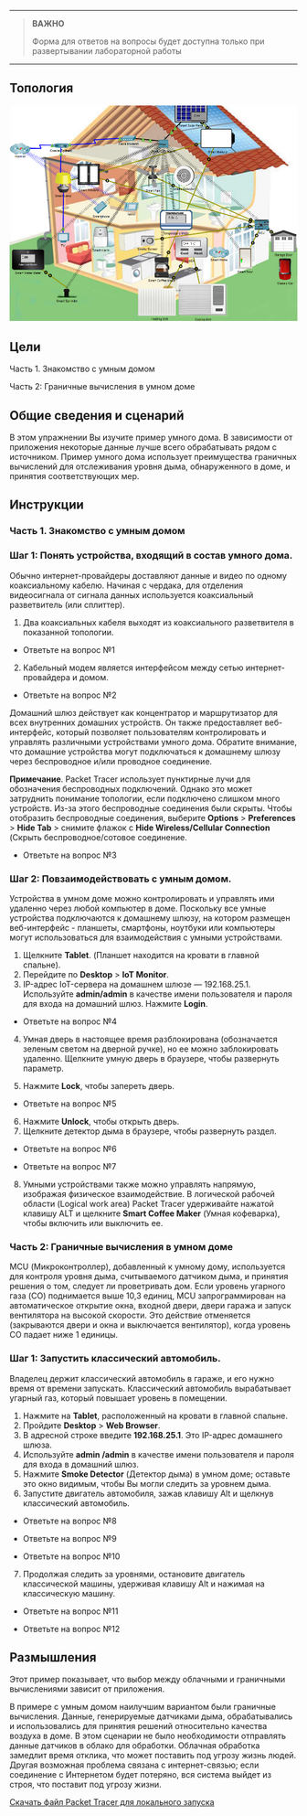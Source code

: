 
---

> **ВАЖНО**
> 
> Форма для ответов на вопросы будет доступна только при развертывании лабораторной работы 

---

## Топология

![](./assets/topology-1.png)
<!-- ![](./assets/topology-2.png) запасная топология - более горизонтальная, но без картинки дома. ОДНАКО, на картинку дома есть отсылки в инструкциях -->

## Цели

Часть 1. Знакомство с умным домом

Часть 2: Граничные вычисления в умном доме

## Общие сведения и сценарий

В этом упражнении Вы изучите пример умного дома. В зависимости от приложения некоторые данные лучше всего обрабатывать рядом с источником. Пример умного дома использует преимущества граничных вычислений для отслеживания уровня дыма, обнаруженного в доме, и принятия соответствующих мер.

## Инструкции

### Часть 1. Знакомство с умным домом
### Шаг 1: Понять устройства, входящий в состав умного дома.

Обычно интернет-провайдеры доставляют данные и видео по одному коаксиальному кабелю. Начиная с чердака, для отделения видеосигнала от сигнала данных используется коаксиальный разветвитель (или сплиттер).

1. Два коаксиальных кабеля выходят из коаксиального разветвителя в показанной топологии.

- Ответьте на вопрос №1
<!-- ТВ и кабельный модем. -->

2. Кабельный модем является интерфейсом между сетью интернет-провайдера и домом.
- Ответьте на вопрос №2
<!-- Коаксиальный разветвитель и домашний шлюз. -->

Домашний шлюз действует как концентратор и маршрутизатор для всех внутренних домашних устройств. Он также предоставляет веб-интерфейс, который позволяет пользователям контролировать и управлять различными устройствами умного дома. Обратите внимание, что домашние устройства могут подключаться к домашнему шлюзу через беспроводное и/или проводное соединение.

**Примечание**. Packet Tracer использует пунктирные лучи для обозначения беспроводных подключений. Однако это может затруднить понимание топологии, если подключено слишком много устройств. Из-за этого беспроводные соединения были скрыты. Чтобы отобразить беспроводные соединения, выберите **Options** > **Preferences** > **Hide Tab** > снимите флажок  с  **Hide Wireless/Cellular Connection** (Скрыть беспроводное/сотовое соединение.

- Ответьте на вопрос №3
<!-- Cable Modem0, smart solar panel, smart window, smart lamp, smart phone, tablet, smoke detector, temperature meter, TV, smart alarm, smart coffee maker, smart door, heating unit, cooling unit, smart water meter, smart sprinkler, микроконтроллер, smart garage door, smoke sensor, and smoke detector. (Кабельный модем0, умная солнечная панель, умное окно, умная лампа, смартфон, планшет, детектор дыма, измеритель температуры, телевизор, умная сигнализация, умная кофеварка, умная дверь, нагревательный блок, охлаждающий блок, умный счетчик воды, умный спринклер, MCU, умная дверь гаража, датчик дыма и детектор дыма). -->

### Шаг 2: Повзаимодействовать с умным домом.
Устройства в умном доме можно контролировать и управлять ими удаленно через любой компьютер в доме. Поскольку все умные устройства подключаются к домашнему шлюзу, на котором размещен веб-интерфейс - планшеты, смартфоны, ноутбуки или компьютеры могут использоваться для взаимодействия с умными устройствами.

1. Щелкните **Tablet**. (Планшет находится на кровати в главной спальне).
2. Перейдите по **Desktop** > **IoT Monitor**.
3. IP-адрес IoT-сервера на домашнем шлюзе — 192.168.25.1. Используйте **admin/admin** в качестве имени пользователя и пароля для входа на домашний шлюз. Нажмите **Login**.

- Ответьте на вопрос №4
<!-- Список всех умных устройств, подключенных в данный момент к домашнему шлюзу. Некоторыми устройствами можно управлять, а за другими можно только наблюдать. -->

4. Умная дверь в настоящее время разблокирована (обозначается зеленым светом на дверной ручке), но ее можно заблокировать удаленно. Щелкните умную дверь в браузере, чтобы развернуть параметр.

5. Нажмите **Lock**, чтобы запереть дверь.

- Ответьте на вопрос №5
<!-- Да. Индикатор дверной ручки стал красным, что в Packet Tracer означает запертую умную дверь. Кроме того, в разделе Smart door в веб-браузере выделена кнопка Lock. -->

6. Нажмите **Unlock**, чтобы открыть дверь.
7. Щелкните детектор дыма в браузере, чтобы развернуть раздел.

- Ответьте на вопрос №6
<!-- Ноль. Детектор в настоящее время не обнаруживает дым.-->
- Ответьте на вопрос №7
<!-- Нет. За детектором дыма можно только наблюдать.-->
8. Умными устройствами также можно управлять напрямую, изображая физическое взаимодействие.
В логической рабочей области (Logical work area) Packet Tracer удерживайте нажатой клавишу ALT и щелкните **Smart Coffee Maker** (Умная кофеварка), чтобы включить или выключить ее.

### Часть 2: Граничные вычисления в умном доме

MCU (Микроконтроллер), добавленный к умному дому, используется для контроля уровня дыма, считываемого датчиком дыма, и принятия решения о том, следует ли проветривать дом. Если уровень угарного газа (CO) поднимается выше 10,3 единиц, MCU запрограммирован на автоматическое открытие окна, входной двери, двери гаража и запуск вентилятора на высокой скорости. Это действие отменяется (закрываются двери и окна и выключается вентилятор), когда уровень CO падает ниже 1 единицы.

### Шаг 1: Запустить классический автомобиль.

Владелец держит классический автомобиль в гараже, и его нужно время от времени запускать. Классический автомобиль вырабатывает угарный газ, который повышает уровень в помещении.

1. Нажмите на **Tablet**, расположенный на кровати в главной спальне.
2. Пройдите  **Desktop** > **Web Browser**.
3. В адресной строке введите **192.168.25.1**. Это IP-адрес домашнего шлюза.
4. Используйте **admin /admin** в качестве имени пользователя и пароля для входа в домашний шлюз.
5. Нажмите **Smoke Detector** (Детектор дыма) в умном доме; оставьте это окно видимым, чтобы Вы могли следить за уровнем дыма.
6. Запустите двигатель автомобиля, зажав клавишу Alt и щелкнув классический автомобиль.

- Ответьте на вопрос №8
<!-- Поскольку двери и окна закрыты, датчик дыма обнаруживает повышенный уровень опасных газов. Когда уровни поднимаются выше 10,3 единиц, MCU действует на это и открывает дверь гаража, входную дверь и окно. MCU также запускает потолочный вентилятор на максимальной скорости. -->

- Ответьте на вопрос №9
<!-- Уровень дыма падает почти до нуля, но не достигает нуля.-->

- Ответьте на вопрос №10
<!-- Нет. Машина все еще работает, и уровень дыма все еще можно измерить.-->

7. Продолжая следить за уровнями, остановите двигатель классической машины, удерживая клавишу Alt и нажимая на классическую машину.

- Ответьте на вопрос №11
<!-- Уровни CO и CO2 падают до 0 единиц-->

- Ответьте на вопрос №12
<!-- Теперь, когда уровни упали ниже 1 единицы, MCU решает, что можно безопасно закрыть дверь гаража, входную дверь и окно. MCU также останавливает вентилятор. -->

## Размышления

Этот пример показывает, что выбор между облачными и граничными вычислениями зависит от приложения.

В примере с умным домом наилучшим вариантом были граничные вычисления. Данные, генерируемые датчиками дыма, обрабатывались и использовались для принятия решений относительно качества воздуха в доме. В этом сценарии не было необходимости отправлять данные датчиков в облако для обработки. Облачная обработка замедлит время отклика, что может поставить под угрозу жизнь людей. Другая возможная проблема связана с интернет-связью; если соединение с Интернетом будет потеряно, вся система выйдет из строя, что поставит под угрозу жизни.

[Скачать файл Packet Tracer для локального запуска](./assets/4.1.6-packet-tracer-explore-the-smart-home)
